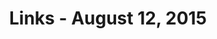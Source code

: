 ---
layout: links
title: Links - August 12, 2015
category: links
articles:
 - title: Projects and Companies - Sam Altman
   url: http://blog.samaltman.com/projects-and-companies
 - title: Did Elon Musk build that? - Noah Smith (Bloomberg View)
   url: http://www.bloombergview.com/articles/2015-08-12/did-elon-musk-build-that-
 - title: China bites the cherry - Paul Krugman (NYT)
   url: http://krugman.blogs.nytimes.com/2015/08/12/china-bites-the-cherry
 - title: How much are we worth? I don't know and I don't care. - Jason Fried (Signal v. Noise)
   url: https://signalvnoise.com/posts/3908-how-much-are-we-worth-i-dont-know-and-i-dont-care
 - title: Is it the end of the world as we know it? - Ezra Galston
   url: http://www.breakingvc.com/2015/08/12/is-it-the-end-of-the-world-as-we-know-it
 - title: Building the Next New York Times Recommendation Engine - Alexander Spangher (NYT)
   url: http://open.blogs.nytimes.com//2015/08/11/building-the-next-new-york-times-recommendation-engine/
---